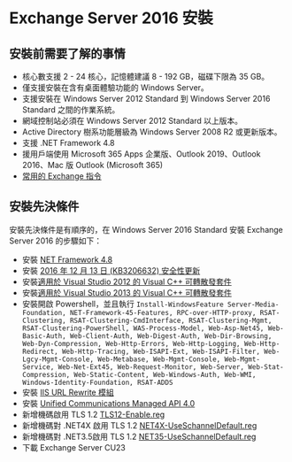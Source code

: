 # Exchange Server 2016 安裝

## 安裝前需要了解的事情

- 核心數支援 2 - 24 核心，記憶體建議 8 - 192 GB，磁碟下限為 35 GB。 <br>
- 僅支援安裝在含有桌面體驗功能的 Windows Server。<br>
- 支援安裝在 Windows Server 2012 Standard 到 Windows Server 2016 Standard 之間的作業系統。<br>
- 網域控制站必須在 Windows Server 2012 Standard 以上版本。<br>
- Active Directory 樹系功能層級為 Windows Server 2008 R2 或更新版本。<br>
- 支援 .NET Framework 4.8<br>
- 援用戶端使用 Microsoft 365 Apps 企業版、Outlook 2019、Outlook 2016、Mac 版 Outlook (Microsoft 365)<br>
- [常用的 Exchange 指令](/Exchange2016/exchange-ps.md)<br>

## 安裝先決條件

安裝先決條件是有順序的，在 Windows Server 2016 Standard 安裝 Exchange Server 2016 的步驟如下：<br>

- 安裝 [NET Framework 4.8](https://download.visualstudio.microsoft.com/download/pr/014120d7-d689-4305-befd-3cb711108212/0fd66638cde16859462a6243a4629a50/ndp48-x86-x64-allos-enu.exe)<br>
- 安裝 [2016 年 12 月 13 日 (KB3206632) 安全性更新](https://support.microsoft.com/help/4004227)<br>
- 安裝[適用於 Visual Studio 2012 的 Visual C++ 可轉散發套件](https://www.microsoft.com/download/details.aspx?id=30679)<br>
- 安裝[適用於 Visual Studio 2013 的 Visual C++ 可轉散發套件](https://support.microsoft.com/help/4032938)<br>
- 安裝開啟 Powershell，並且執行 `Install-WindowsFeature Server-Media-Foundation, NET-Framework-45-Features, RPC-over-HTTP-proxy, RSAT-Clustering, RSAT-Clustering-CmdInterface, RSAT-Clustering-Mgmt, RSAT-Clustering-PowerShell, WAS-Process-Model, Web-Asp-Net45, Web-Basic-Auth, Web-Client-Auth, Web-Digest-Auth, Web-Dir-Browsing, Web-Dyn-Compression, Web-Http-Errors, Web-Http-Logging, Web-Http-Redirect, Web-Http-Tracing, Web-ISAPI-Ext, Web-ISAPI-Filter, Web-Lgcy-Mgmt-Console, Web-Metabase, Web-Mgmt-Console, Web-Mgmt-Service, Web-Net-Ext45, Web-Request-Monitor, Web-Server, Web-Stat-Compression, Web-Static-Content, Web-Windows-Auth, Web-WMI, Windows-Identity-Foundation, RSAT-ADDS`<br>
- 安裝 [IIS URL Rewrite 模組](https://www.iis.net/downloads/microsoft/url-rewrite)<br>
- 安裝 [Unified Communications Managed API 4.0](https://www.microsoft.com/download/details.aspx?id=34992)<br>
- 新增機碼啟用 TLS 1.2 [TLS12-Enable.reg](/Exchange2016/TLS12-Enable.reg)<br>
- 新增機碼對 .NET4X 啟用 TLS 1.2 [NET4X-UseSchannelDefault.reg](/Exchange2016/NET4X-UseSchannelDefaults.reg)<br>
- 新增機碼對 .NET3.5啟用 TLS 1.2 [NET35-UseSchannelDefault.reg](/Exchange2016/NET35-UseSchannelDefaults.reg)<br>
- 下載 Exchange Server CU23 <br>

